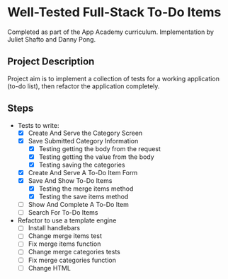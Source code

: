 # Well-Tested Full-Stack To-Do Items
Completed as part of the App Academy curriculum. Implementation by Juliet Shafto and Danny Pong.

## Project Description
Project aim is to implement a collection of tests for a working application (to-do list), then refactor the application completely.

## Steps
- Tests to write:
    - [x] Create And Serve the Category Screen
    - [x] Save Submitted Category Information
        - [x] Testing getting the body from the request
        - [x] Testing getting the value from the body
        - [x] Testing saving the categories
    - [x] Create And Serve A To-Do Item Form
    - [x] Save And Show To-Do Items
        - [x] Testing the merge items method
        - [x] Testing the save items method
    - [ ] Show And Complete A To-Do Item
    - [ ] Search For To-Do Items
- Refactor to use a template engine
    - [ ] Install handlebars
    - [ ] Change merge items test
    - [ ] Fix merge items function
    - [ ] Change merge categories tests
    - [ ] Fix merge categories function
    - [ ] Change HTML
